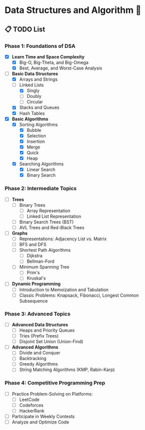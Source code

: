 # Data Structures and Algorithm 📘  

## 📋 TODO List  

### Phase 1: Foundations of DSA  
- [x] **Learn Time and Space Complexity**  
  - [x] Big-O, Big-Theta, and Big-Omega  
  - [x] Best, Average, and Worst-Case Analysis  

- [ ] **Basic Data Structures**  
  - [x] Arrays and Strings  
  - [ ] Linked Lists 
    - [x] Singly
    - [ ] Doubly
    - [ ] Circular  
  - [x] Stacks and Queues  
  - [x] Hash Tables  

- [x] **Basic Algorithms**  
  - [x] Sorting Algorithms
    - [x] Bubble 
    - [x] Selection
    - [x] Insertion
    - [x] Merge
    - [x] Quick
    - [x] Heap  
  - [x] Searching Algorithms 
    - [x] Linear Search
    - [x] Binary Search  

### Phase 2: Intermediate Topics  
- [ ] **Trees**  
  - [ ] Binary Trees  
    - [ ] Array Representation
    - [ ] Linked List Representation
  - [ ] Binary Search Trees (BST)  
  - [ ] AVL Trees and Red-Black Trees  

- [ ] **Graphs**  
  - [ ] Representations: Adjacency List vs. Matrix  
  - [ ] BFS and DFS  
  - [ ] Shortest Path Algorithms
    - [ ] Dijkstra
    - [ ] Bellman-Ford  
  - [ ] Minimum Spanning Tree 
    - [ ] Prim's 
    - [ ] Kruskal's

- [ ] **Dynamic Programming**  
  - [ ] Introduction to Memoization and Tabulation  
  - [ ] Classic Problems: Knapsack, Fibonacci, Longest Common Subsequence  

### Phase 3: Advanced Topics  
- [ ] **Advanced Data Structures**  
  - [ ] Heaps and Priority Queues  
  - [ ] Tries (Prefix Trees)  
  - [ ] Disjoint Set Union (Union-Find)  

- [ ] **Advanced Algorithms**  
  - [ ] Divide and Conquer  
  - [ ] Backtracking  
  - [ ] Greedy Algorithms  
  - [ ] String Matching Algorithms (KMP, Rabin-Karp)  

### Phase 4: Competitive Programming Prep  
- [ ] Practice Problem-Solving on Platforms:  
  - [ ] LeetCode  
  - [ ] Codeforces  
  - [ ] HackerRank  

- [ ] Participate in Weekly Contests  
- [ ] Analyze and Optimize Code  

